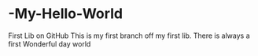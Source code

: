 # -My-Hello-World
First Lib on GitHub
This is my first branch off my first lib.
There is always a first
Wonderful day world
